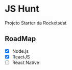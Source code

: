 # JS Hunt

Projeto Starter da Rocketseat

## RoadMap

- [x] Node.js
- [x] ReactJS
- [ ] React Native